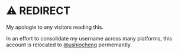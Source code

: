 # ⚠️ REDIRECT

My apologie to any visitors reading this.  

In an effort to consolidate my username across many platforms, this account is relocated to [@ushiocheng](https://github.com/ushiocheng) permemantly.  
